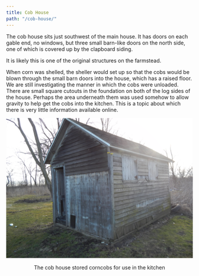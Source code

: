 ```yaml
---
title: Cob House
path: "/cob-house/"
---
```


The cob house sits just southwest of the main house.  It has doors on each gable end, no windows, but three small barn-like doors on the north side, one of which is covered up by the clapboard siding.

It is likely this is one of the original structures on the farmstead.

When corn was shelled, the sheller would set up so that the cobs would be blown through the small barn doors into the house, which has a raised floor.  We are still investigating the manner in which the cobs were unloaded.  There are small square cutouts in the foundation on both of the log sides of the house.  Perhaps the area underneath them was used somehow to allow gravity to help get the cobs into the kitchen.  This is a topic about which there is very little information available online.

![Cob House](./cobHouse.jpg)
<center>
The cob house stored corncobs for use in the kitchen
</center>
